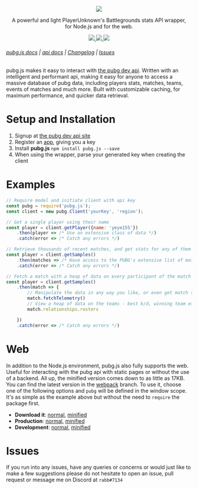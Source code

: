 <p align="center">
    <a href="#"><img src="https://user-images.githubusercontent.com/14541442/32552867-3d44fd8e-c4d0-11e7-85d5-5199697582bd.png"></a>
</p>

<p align="center">
A powerful and light PlayerUnknown's Battlegrounds stats API wrapper,<br/>for Node.js and for the web.
</p>

<p align="center">
   <a href="https://www.npmjs.com/package/pubg.js">
    <img src="https://img.shields.io/npm/v/pubg.js.svg">
  </a>
  <a href="https://www.npmjs.com/package/pubg.js">
    <img src="https://img.shields.io/npm/dt/pubg.js.svg?maxAge=3600">
  </a>
  <a href="https://travis-ci.org/ickerio/pubg.js">
    <img src="https://travis-ci.org/ickerio/pubg.js.svg?branch=master">
  </a>
</p>

###### [pubg.js docs](https://ickerio.github.io/pubg.js/) | [api docs](https://documentation.playbattlegrounds.com/en/introduction.html) | [Changelog](CHANGELOG.md) | [Issues](#issues)


pubg.js makes it easy to interact with [the pubg dev api](https://developer.playbattlegrounds.com/). Written with an intelligent and performant api, making it easy for anyone to access a massive database of pubg data, including players stats, matches, teams, events of matches and much more. Built with customizable caching, for maximum performance, and quicker data retrieval. 

# Setup and Installation
1. Signup at [the pubg dev api site](https://developer.playbattlegrounds.com/)
2. Register an [app](https://developer.playbattlegrounds.com/apps/new?locale=en), giving you a key
3. Install **pubg.js** `npm install pubg.js --save`
4. When using the wrapper, parse your generated key when creating the client


# Examples
```js
// Require model and initiate client with api key
const pubg = require('pubg.js');
const client = new pubg.Client('yourKey', 'region');

// Get a single player using their name
const player = client.getPlayer({name: 'yeye155'})
    .then(player => /* Use an extensive class of data */)
    .catch(error => /* Catch any errors */)

// Retrieve thousands of recent matches, and get stats for any of them
const player = client.getSamples()
    .then(matches => /* Have access to the PUBG's extensive list of matches */)
    .catch(error => /* Catch any errors */)

// Fetch a match with a heap of data on every participant of the match and their stats
const player = client.getSamples()
    .then(match => {
        // Manipulate the data in any way you like, or even get match telemetry data 
        match.fetchTelemetry()
        // View a heap of data on the teams - best k/d, winning team etc
        match.relationships.rosters

    })
    .catch(error => /* Catch any errors */)

```

# Web

In addition to the Node.js environment, pubg.js also fully supports the web. Useful for interacting with the pubg api with static pages or without the use of a backend. All up, the minified version comes down to as little as 17KB. You can find the latest version in the [webpack](https://github.com/ickerio/pubg.js/tree/webpack) branch. To use it, choose one of the following options and `pubg` will be defined in the window scope. It's as simple as the example above but without the need to `require` the package first.
 - **Download it**: [normal](https://raw.githubusercontent.com/ickerio/pubg.js/webpack/pubg.js), [minified](https://raw.githubusercontent.com/ickerio/pubg.js/webpack/pubg.min.js)
 - **Production**: [normal](https://cdn.rawgit.com/ickerio/pubg.js/webpack/pubg.js), [minified](https://cdn.rawgit.com/ickerio/pubg.js/webpack/pubg.min.js)
 - **Development**: [normal](https://rawgit.com/ickerio/pubg.js/webpack/pubg.js), [minified](https://rawgit.com/ickerio/pubg.js/webpack/pubg.min.js)

# Issues
If you run into any issues, have any queries or concerns or would just like to make a few suggestions please do not hesitate to open an issue, pull request or message me on Discord at `rabb#7134`
